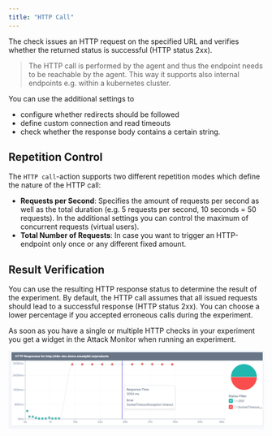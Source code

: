 ```yaml
---
title: "HTTP Call"
---
```

The check issues an HTTP request on the specified URL and verifies whether the returned status is successful (HTTP status 2xx).

  > The HTTP call is performed by the agent and thus the endpoint needs to be reachable by the agent.
  This way it supports also internal endpoints e.g. within a kubernetes cluster.

You can use the additional settings to
- configure whether redirects should be followed
- define custom connection and read timeouts
- check whether the response body contains a certain string.

## Repetition Control
The `HTTP call`-action supports two different repetition modes which define the nature of the HTTP call:

- **Requests per Second**: Specifies the amount of requests per second as well as the total duration (e.g. 5 requests per second, 10 seconds = 50 requests).
In the additional settings you can control the maximum of concurrent requests (virtual users).
- **Total Number of Requests**: In case you want to trigger an HTTP-endpoint only once or any different fixed amount.

## Result Verification
You can use the resulting HTTP response status to determine the result of the experiment.
By default, the HTTP call assumes that all issued requests should lead to a successful response (HTTP status 2xx).
You can choose a lower percentage if you accepted erroneous calls during the experiment.

As soon as you have a single or multiple HTTP checks in your experiment you get a widget in the Attack Monitor when running an experiment.

![Attack Monitor Widget for HTTP calls](20-http-call.png)
